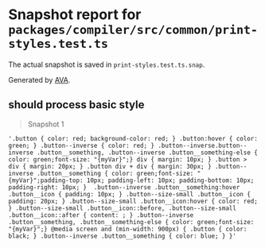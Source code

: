 # Snapshot report for `packages/compiler/src/common/print-styles.test.ts`

The actual snapshot is saved in `print-styles.test.ts.snap`.

Generated by [AVA](https://ava.li).

## should process basic style

> Snapshot 1

    '.button { color: red; background-color: red; } .button:hover { color: green; } .button--inverse { color: red; } .button--inverse.button--inverse .button__something, .button--inverse .button__something-else { color: green;font-size: "{myVar}";} div { margin: 10px; } .button > div { margin: 20px; } .button div + div { margin: 30px; } .button--inverse .button__something { color: green;font-size: "{myVar}";padding-top: 10px; padding-left: 10px; padding-bottom: 10px; padding-right: 10px; }  .button--inverse .button__something:hover .button__icon { padding: 10px; } .button--size-small .button__icon { padding: 20px; } .button--size-small .button__icon:hover { color: red; } .button--size-small .button__icon::before, .button--size-small .button__icon::after { content: ; } .button--inverse .button__something, .button__something-else { color: green;font-size: "{myVar}";} @media screen and (min-width: 900px) { .button { color: black; } .button--inverse .button__something { color: blue; } }'
